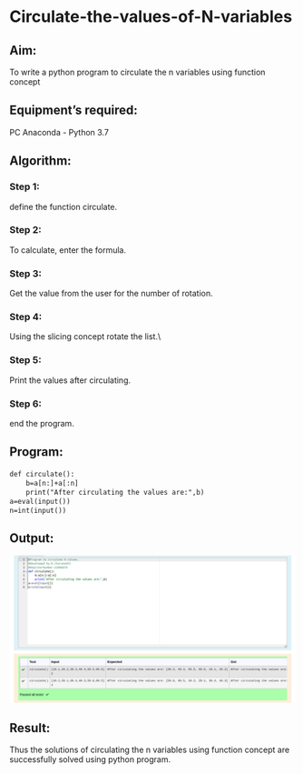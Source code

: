 # Circulate-the-values-of-N-variables
## Aim:
To write a python program to circulate the n variables using function concept
## Equipment’s required:
PC
Anaconda - Python 3.7
## Algorithm: 
### Step 1: 
define the function circulate.
### Step 2: 
To calculate, enter the formula.
### Step 3: 
Get the value from the user for the number of rotation.
### Step 4: 
Using the slicing concept rotate the list.\
### Step 5: 
Print the values after circulating.
### Step 6: 
end the program.

## Program:
```
def circulate():
    b=a[n:]+a[:n]
    print("After circulating the values are:",b)
a=eval(input())
n=int(input())
```

## Output:
![OUTPUT](./images/circulate.png)

## Result:
Thus the solutions of circulating the n variables using function concept are successfully solved using python program.